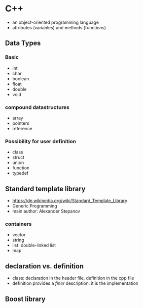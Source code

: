 # C++
- an object-oriented programming language
- attributes (variables) and methods (functions)
## Data Types
### Basic
- int
- char
- boolean
- float
- double
- void

### compound datastructures
- array
- pointers
- reference

### Possibility for user definition
- class
- struct
- union
- function
- typedef

## Standard template library
- https://de.wikipedia.org/wiki/Standard_Template_Library
- Generic Programming
- main author: Alexander Stepanov

### containers
- vector
- string
- list: double-linked list
- map

## declaration vs. definition
- class: declaration in the header file, definition in the cpp file
- definition provides a *finer* description: it is the implementation

## Boost library
